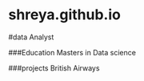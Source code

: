 # shreya.github.io

#data Analyst

###Education
Masters in Data science

###projects
British Airways
